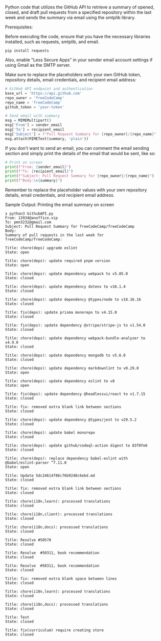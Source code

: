 Python code that utilizes the GitHub API to retrieve a summary of opened, closed, and draft pull requests from a specified repository within the last week and sends the summary via email using the smtplib library.

Prerequisites:

Before executing the code, ensure that you have the necessary libraries installed, such as requests, smtplib, and email. 
```
pip install requests
```
Also, enable "Less Secure Apps" in your sender email account settings if using Gmail as the SMTP server.


Make sure to replace the placeholders with your own GitHub token, repository details, email credentials, and recipient email address:
```python
# GitHub API endpoint and authentication
base_url = 'https://api.github.com'
repo_owner = 'freeCodeCamp'
repo_name = 'freeCodeCamp'
github_token = 'your-token'

# Send email with summary
msg = MIMEMultipart()
msg['From'] = sender_email
msg['To'] = recipient_email
msg['Subject'] = f"Pull Request Summary for {repo_owner}/{repo_name}"
msg.attach(MIMEText(summary, 'plain'))
```

If you don't want to send an email, you can comment the email sending section and simply print the details of the email that would be sent, like so:

```python
# Print on screen
print(f"From: {sender_email}")
print(f"To: {recipient_email}")
print(f"Subject: Pull Request Summary for {repo_owner}/{repo_name}")
print(f"Body:\n{summary}")
```

Remember to replace the placeholder values with your own repository details, email credentials, and recipient email address.


Sample Output: Printing the email summary on screen

```
❯ python3 GithubAPI.py
From: 13934@anoffice.vip
To: pmn3232@gmail.com
Subject: Pull Request Summary for freeCodeCamp/freeCodeCamp
Body:
Summary of pull requests in the last week for freeCodeCamp/freeCodeCamp:

Title: chore(deps) upgrade eslint
State: open

Title: chore(deps): update required pnpm version
State: open

Title: chore(deps): update dependency webpack to v5.85.0
State: closed

Title: chore(deps): update dependency dotenv to v16.1.4
State: closed

Title: chore(deps): update dependency @types/node to v18.16.16
State: closed

Title: fix(deps): update prisma monorepo to v4.15.0
State: closed

Title: fix(deps): update dependency @stripe/stripe-js to v1.54.0
State: closed

Title: chore(deps): update dependency webpack-bundle-analyzer to v4.9.0
State: closed

Title: chore(deps): update dependency mongodb to v5.6.0
State: closed

Title: chore(deps): update dependency markdownlint to v0.29.0
State: open

Title: chore(deps): update dependency eslint to v8
State: open

Title: fix(deps): update dependency @headlessui/react to v1.7.15
State: closed

Title: fix: removed extra blank link between sections
State: closed

Title: chore(deps): update dependency @types/jest to v29.5.2
State: closed

Title: chore(deps): update babel monorepo
State: closed

Title: chore(deps): update github/codeql-action digest to 83f0fe6
State: closed

Title: chore(deps): replace dependency babel-eslint with @babel/eslint-parser ^7.11.0
State: open

Title: Update 5dc24614f86c76b9248c6ebd.md
State: closed

Title: fix: removed extra blank link between sections
State: closed

Title: chore(i18n,learn): processed translations
State: closed

Title: chore(i18n,client): processed translations
State: closed

Title: chore(i18n,docs): processed translations
State: closed

Title: Resolve #50578
State: closed

Title: Resolve  #50311, book recommendation
State: closed

Title: Resolve  #50311, book recommendation
State: closed

Title: fix: removed extra blank space between lines
State: closed

Title: chore(i18n,learn): processed translations
State: closed

Title: chore(i18n,docs): processed translations
State: closed

Title: Test
State: closed

Title: fix(curriculum) require creating store
State: closed
```
